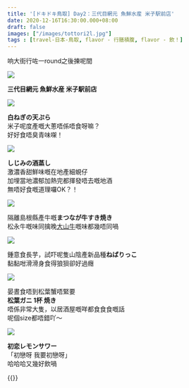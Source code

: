 ```yaml
---
title: '[ドキドキ鳥取] Day2：三代目網元 魚鮮水産 米子駅前店'
date: 2020-12-16T16:30:00.000+08:00
draft: false
images: ["/images/tottori2l.jpg"]
tags : [travel-日本-鳥取, flavor - 行膳積腹, flavor - 飲！]
---
```


响大街行咗一round之後揀呢間

![](/images/tottori2l1.jpg)

**三代目網元 魚鮮水産 米子駅前店** 

![](/images/tottori2l2.jpg)

**白ねぎの天ぷら**  
米子呢度產嘅大蔥唔係唔食呀嘛？  
好好食唔臭青味㗎！  

![](/images/tottori2l3.jpg)

**しじみの酒蒸し**  
激濃香甜鮮味嘅在地產細蜆仔  
加埋當地濃郁加熱完都揮發唔去嘅地酒  
無唔好食嘅道理囉OK？！  

![](/images/tottori2l4.jpg)

隔離島根縣產牛嘅**まつなが牛すき焼き**  
松永牛嘅味同擒晚[大山牛](https://www.hidie.net/2020/01/day1.html)嘅味都幾唔同喎  

![](/images/tottori2l5.jpg)

鍾意食長芋，試吓呢隻山陰產新品種**ねばりっこ**  
黏黏咁滑滑身食得狼狽卻好過癮  

![](/images/tottori2l.jpg)

晏晝食唔到松葉蟹唔緊要  
**松葉ガニ 1杯 焼き**  
唔係非常大隻，以居酒屋嘅咩都食食食嘅話  
呢個size都唔錯吖～  

![](/images/tottori2l6.jpg)

**初恋レモンサワー**  
「初戀呀 我要初戀呀」  
哈哈哈又幾好飲喎  



{{<tottori>}}  
